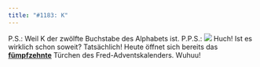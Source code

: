 ```yaml
---
title: "#1183: K"
---
```


P.S.: 
Weil K der zwölfte Buchstabe des Alphabets ist.
P.P.S.:
<a href="http://www.fonflatter.de/advent08"><img src="http://www.fonflatter.de/adv08/kaefer.jpg"></a>
Huch! Ist es wirklich schon soweit? Tatsächlich! Heute öffnet sich bereits das <a href="http://www.fonflatter.de/advent08"><strong>fümpfzehnte</strong></a> Türchen des Fred-Adventskalenders. Wuhuu!
